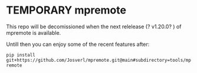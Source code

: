 # TEMPORARY mpremote

This repo will be decomissioned when the next relelease (? v1.20.0? ) of mpremote is available.

Untill then you can enjoy some of the recent features after:

`pip install  git+https://github.com/Josverl/mpremote.git@main#subdirectory=tools/mpremote `

